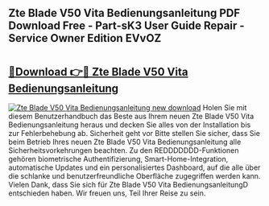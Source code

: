 ## Zte Blade V50 Vita Bedienungsanleitung PDF Download Free - Part-sK3 User Guide Repair - Service Owner Edition EVvOZ

# <h2><a href="http://df2r4o.blite.top/?on=Zte+Blade+V50+Vita+Bedienungsanleitung">🔗Download 👉🔴 Zte Blade V50 Vita Bedienungsanleitung</a></h2>

[![Zte Blade V50 Vita Bedienungsanleitung new download](https://i.imgur.com/lujVjoI.png)](http://df2r4o.blite.top/?on=Zte+Blade+V50+Vita+Bedienungsanleitung)
Holen Sie mit diesem Benutzerhandbuch das Beste aus Ihrem neuen Zte Blade V50 Vita Bedienungsanleitung heraus und decken Sie alles von der Installation bis zur Fehlerbehebung ab. Sicherheit geht vor Bitte stellen Sie sicher, dass Sie beim Betrieb Ihres neuen Zte Blade V50 Vita Bedienungsanleitung alle Sicherheitsvorkehrungen beachten. Zu den REDDDDDDD-Funktionen gehören biometrische Authentifizierung, Smart-Home-Integration, automatische Updates und ein personalisiertes Dashboard, auf die alle über die schlanke und benutzerfreundliche Oberfläche zugegriffen werden kann. Vielen Dank, dass Sie sich für Zte Blade V50 Vita BedienungsanleitungD entschieden haben. Wir freuen uns, Teil Ihrer Reise zu sein.
